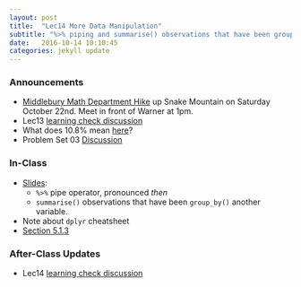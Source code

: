 ```yaml
---
layout: post
title:  "Lec14 More Data Manipulation"
subtitle: "%>% piping and summarise() observations that have been group_by() another variable."
date:   2016-10-14 10:10:45
categories: jekyll update
---
```




### Announcements

* [Middlebury Math Department Hike](https://www.facebook.com/MiddleburyMathematics/posts/1813967485555027) up Snake Mountain on Saturday October 22nd. Meet in front of Warner at 1pm.
* Lec13 <a href = "{{ site.baseurl }}/assets/LC/data_manipulation.html" target = "_blank">learning check discussion</a>
* What does 10.8% mean [here](https://twitter.com/realDonaldTrump/status/780783037743267840)?
* Problem Set 03 <a href = "{{ site.baseurl }}/assets/PS/PS-03_discussion.html" target = "_blank">Discussion</a>



### In-Class

* <a href = "{{ site.baseurl }}/assets/2-Data/more_data_manipulation.html" target = "_blank">Slides</a>:
    + `%>%` pipe operator, pronounced *then*
    + `summarise()` observations that have been `group_by()` another variable.
* Note about `dplyr` cheatsheet
* <a href = "https://rudeboybert.github.io/IntroStatDataSciences/5-manip.html" target = "_blank">Section 5.1.3</a>



### After-Class Updates

* Lec14 <a href = "{{ site.baseurl }}/assets/LC/more_data_manipulation.html" target = "_blank">learning check discussion</a>

